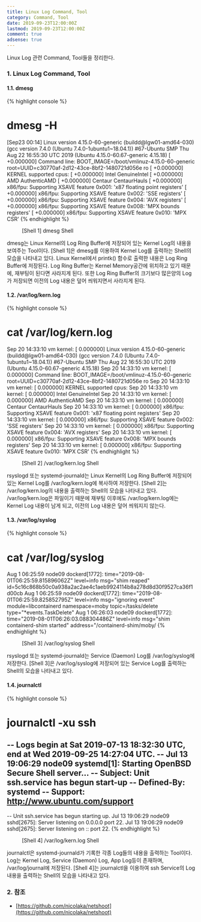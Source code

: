```yaml
---
title: Linux Log Command, Tool
category: Command, Tool
date: 2019-09-23T12:00:00Z
lastmod: 2019-09-23T12:00:00Z
comment: true
adsense: true
---
```


Linux Log 관련 Command, Tool들을 정리한다.

### 1. Linux Log Command, Tool

#### 1.1. dmesg

{% highlight console %}
# dmesg -H
[Sep23 00:14] Linux version 4.15.0-60-generic (buildd@lgw01-amd64-030) (gcc version 7.4.0 (Ubuntu 7.4.0-1ubuntu1~18.04.1)) #67-Ubuntu SMP Thu Aug 22 16:55:30 UTC 2019 (Ubuntu 4.15.0-60.67-generic 4.15.18)
[  +0.000000] Command line: BOOT_IMAGE=/boot/vmlinuz-4.15.0-60-generic root=UUID=c30770af-2d12-43ce-8bf2-1480721d056e ro
[  +0.000000] KERNEL supported cpus:
[  +0.000000]   Intel GenuineIntel
[  +0.000000]   AMD AuthenticAMD
[  +0.000000]   Centaur CentaurHauls
[  +0.000000] x86/fpu: Supporting XSAVE feature 0x001: 'x87 floating point registers'
[  +0.000000] x86/fpu: Supporting XSAVE feature 0x002: 'SSE registers'
[  +0.000000] x86/fpu: Supporting XSAVE feature 0x004: 'AVX registers'
[  +0.000000] x86/fpu: Supporting XSAVE feature 0x008: 'MPX bounds registers'
[  +0.000000] x86/fpu: Supporting XSAVE feature 0x010: 'MPX CSR'
{% endhighlight %}
<figure>
<figcaption class="caption">[Shell 1] dmesg Shell</figcaption>
</figure>

dmesg는 Linux Kernel의 Log Ring Buffer에 저장되어 있는 Kernel Log의 내용을 보여주는 Tool이다. [Shell 1]은 dmesg를 이용하여 Kernel Log를 출력하는 Shell의 모습을 나타내고 있다. Linux Kernel에서 printk() 함수로 출력한 내용은 Log Ring Buffer에 저장된다. Log Ring Buffer는 Kernel Memory공간에 위치하고 있기 때문에, 재부팅이 된다면 사라지게 된다. 또한 Log Ring Buffer의 크기보다 많은양의 Log가 저장되면 이전의 Log 내용은 덮어 씌워지면서 사라지게 된다.

#### 1.2. /var/log/kern.log

{% highlight console %}
# cat /var/log/kern.log
Sep 20 14:33:10 vm kernel: [    0.000000] Linux version 4.15.0-60-generic (buildd@lgw01-amd64-030) (gcc version 7.4.0 (Ubuntu 7.4.0-1ubuntu1~18.04.1)) #67-Ubuntu SMP Thu Aug 22 16:55:30 UTC 2019 (Ubuntu 4.15.0-60.67-generic 4.15.18)
Sep 20 14:33:10 vm kernel: [    0.000000] Command line: BOOT_IMAGE=/boot/vmlinuz-4.15.0-60-generic root=UUID=c30770af-2d12-43ce-8bf2-1480721d056e ro
Sep 20 14:33:10 vm kernel: [    0.000000] KERNEL supported cpus:
Sep 20 14:33:10 vm kernel: [    0.000000]   Intel GenuineIntel
Sep 20 14:33:10 vm kernel: [    0.000000]   AMD AuthenticAMD
Sep 20 14:33:10 vm kernel: [    0.000000]   Centaur CentaurHauls
Sep 20 14:33:10 vm kernel: [    0.000000] x86/fpu: Supporting XSAVE feature 0x001: 'x87 floating point registers'
Sep 20 14:33:10 vm kernel: [    0.000000] x86/fpu: Supporting XSAVE feature 0x002: 'SSE registers'
Sep 20 14:33:10 vm kernel: [    0.000000] x86/fpu: Supporting XSAVE feature 0x004: 'AVX registers'
Sep 20 14:33:10 vm kernel: [    0.000000] x86/fpu: Supporting XSAVE feature 0x008: 'MPX bounds registers'
Sep 20 14:33:10 vm kernel: [    0.000000] x86/fpu: Supporting XSAVE feature 0x010: 'MPX CSR' 
{% endhighlight %}
<figure>
<figcaption class="caption">[Shell 2] /var/log/kern.log Shell</figcaption>
</figure>

rsyslogd 또는 systemd-journald는 Linux Kernel의 Log Ring Buffer에 저장되어 있는 Kernel Log를 /var/log/kern.log에 복사하여 저장한다. [Shell 2]는 /var/log/kern.log의 내용을 출력하는 Shell의 모습을 나타내고 있다. /var/log/kern.log은 파일이기 때문에 재부팅 이후에도 /var/log/kern.log에는 Kernel Log 내용이 남게 되고, 이전의 Log 내용은 덮어 씌워지지 않는다.

#### 1.3. /var/log/syslog

{% highlight console %}
# cat /var/log/syslog
Aug  1 06:25:59 node09 dockerd[1772]: time="2019-08-01T06:25:59.815896062Z" level=info msg="shim reaped" id=5c16c868b50c0a938a2ac2ae4c1aeb9924114b8a278d8d30f9527ca36f1d00cb
Aug  1 06:25:59 node09 dockerd[1772]: time="2019-08-01T06:25:59.825852795Z" level=info msg="ignoring event" module=libcontainerd namespace=moby topic=/tasks/delete type="*events.TaskDelete"
Aug  1 06:26:03 node09 dockerd[1772]: time="2019-08-01T06:26:03.088304486Z" level=info msg="shim containerd-shim started" address="/containerd-shim/moby/
{% endhighlight %}
<figure>
<figcaption class="caption">[Shell 3] /var/log/syslog Shell</figcaption>
</figure>

rsyslogd 또는 systemd-journald는 Service (Daemon) Log를 /var/log/syslog에 저장한다. [Shell 3]은 /var/log/syslog에 저장되어 있는 Service Log를 출력하는 Shell의 모습을 나타내고 있다.

#### 1.4. journalctl

{% highlight console %}
# journalctl -xu ssh
-- Logs begin at Sat 2019-07-13 18:32:30 UTC, end at Wed 2019-09-25 14:27:04 UTC. --
Jul 13 19:06:29 node09 systemd[1]: Starting OpenBSD Secure Shell server...
-- Subject: Unit ssh.service has begun start-up
-- Defined-By: systemd
-- Support: http://www.ubuntu.com/support
--
-- Unit ssh.service has begun starting up.
Jul 13 19:06:29 node09 sshd[2675]: Server listening on 0.0.0.0 port 22.
Jul 13 19:06:29 node09 sshd[2675]: Server listening on :: port 22.
{% endhighlight %}
<figure>
<figcaption class="caption">[Shell 4] /var/log/kern.log Shell</figcaption>
</figure>

journalctl은 systemd-journald가 기록한 각종 Log들의 내용을 출력하는 Tool이다. Log는 Kernel Log, Service (Daemon) Log, App Log등이 존재하며, /var/log/journal에 저장된다. [Shell 4]는 journalctl을 이용하여 ssh Service의 Log 내용을 출력하는 Shell의 모습을 나타내고 있다.

### 2. 참조

* [https://github.com/nicolaka/netshoot](https://github.com/nicolaka/netshoot)

